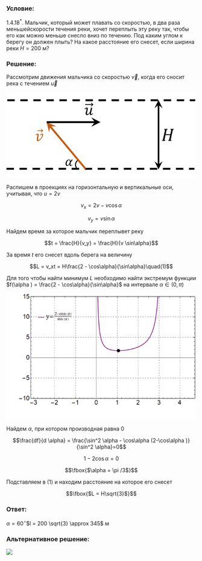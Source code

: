 ###  Условие: 

$1.4.18^*.$ Мальчик, который может плавать со скоростью, в два раза меньшейскорости течения реки, хочет переплыть эту реку так, чтобы его как можно меньше снесло вниз по течению. Под каким углом к берегу он должен плыть? На какое расстояние его снесет, если ширина реки $H = 200$ м? 

###  Решение: 

Рассмотрим движения мальчика со скоростью $\vec{v}$, когда его сносит река с течением $\vec{u}$

  
![ Представление $\vec{v'}$ как суммы двух векторов |714x321, 42%](../../img/1.4.18/draw.png)

Распишем в проекциях на горизонтальную и вертикальные оси, учитывая, что $u = 2v$

$$v_x = 2v - v \cos\alpha$$

$$v_y = v \sin\alpha$$

Найдем время за которое мальчик переплывет реку

$$t = \frac{H}{v_y} = \frac{H}{v \sin\alpha}$$

За время $t$ его снесет вдоль берега на величину

$$L = v_xt = H\frac{2 - \cos\alpha}{\sin\alpha}\quad(1)$$

Для того чтобы найти минимум $L$ необходимо найти экстремум функции $f(\alpha ) = \frac{2 - \cos\alpha}{\sin\alpha}$ на интервале $\alpha\in (0,\pi )$

  
![ График функции $f(\alpha ) = \frac{2 - \cos\alpha}{\sin\alpha}$ |672x445, 59%](../../img/1.4.18/graph.png)

Найдем $\alpha$, при котором производная равна $0$ 

$$\frac{df}{d \alpha} = \frac{\sin^2 \alpha - \cos\alpha (2-\cos\alpha )}{\sin^2 \alpha}=0$$

$$1-2 \cos\alpha =0$$

$$\fbox{$\alpha = \pi /3$}$$

Подставляем в $(1)$ и находим расстояние на которое его снесет 

$$\fbox{$L = H\sqrt{3}$}$$

###  Ответ: 

$\alpha = 60^{\circ}$$l = 200 \sqrt{3} \approx 345$ м

###  Альтернативное решение: 

![](https://www.youtube.com/embed/B8YqZELln3M)   

